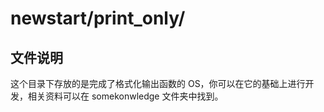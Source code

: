 # newstart/print_only/
## 文件说明
这个目录下存放的是完成了格式化输出函数的 OS，你可以在它的基础上进行开发，相关资料可以在 somekonwledge 文件夹中找到。



